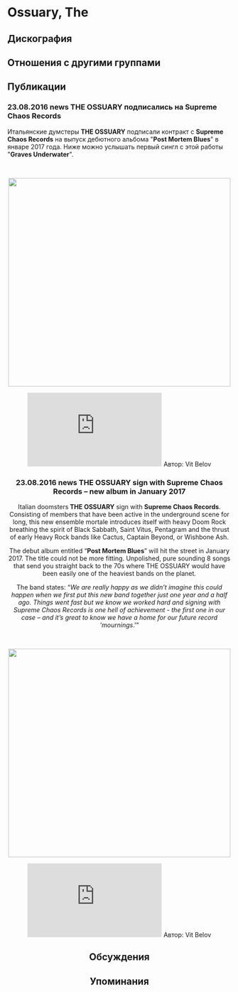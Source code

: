 # Ossuary, The



## Дискография


## Отношения с другими группами


## Публикации

### 23.08.2016 news THE OSSUARY подписались на Supreme Chaos Records

<p>Итальянские думстеры <strong>THE OSSUARY</strong> подписали контракт с <strong>Supreme Chaos Records</strong> на выпуск дебютного альбома "<strong>Post Mortem Blues</strong>" в январе 2017 года. Ниже можно услышать первый сингл с этой работы "<strong>Graves Underwater</strong>".</p><p>&nbsp;<center><img width="500" height="469" src="/images/news_rus/2016.08/29850.jpg" border="0"></p><p><center><iframe width="60%" height="166" scrolling="no" frameborder="no" src="https://w.soundcloud.com/player/?url=https%3A//api.soundcloud.com/tracks/279345606&color=ff5500&auto_play=false&hide_related=false&show_comments=true&show_user=true&show_reposts=false"></iframe>
Автор: Vit Belov

### 23.08.2016 news THE OSSUARY sign with Supreme Chaos Records – new album in January 2017

<p>Italian doomsters<strong> THE OSSUARY</strong> sign with <strong>Supreme Chaos Records</strong>. Consisting of members that have been active in the underground scene for long, this new ensemble mortale introduces itself with heavy Doom Rock breathing the spirit of Black Sabbath, Saint Vitus, Pentagram and the thrust of early Heavy Rock bands like Cactus, Captain Beyond, or Wishbone Ash.</p><p>The debut album entitled “<strong>Post Mortem Blues</strong>” will hit the street in January 2017. The title could not be more fitting. Unpolished, pure sounding 8 songs that send you straight back to the 70s where THE OSSUARY would have been easily one of the heaviest bands on the planet.</p><p>The band states: “<em>We are really happy as we didn’t imagine this could happen when we first put this new band together just one year and a half ago. Things went fast but we know we worked hard and signing with Supreme Chaos Records is one hell of achievement - the first one in our case – and it’s great to know we have a home for our future record 'mournings</em>.'”</p><p>&nbsp;<center><img width="500" height="469" src="/images/news_rus/2016.08/29850.jpg" border="0"></p><p><center><iframe width="60%" height="166" scrolling="no" frameborder="no" src="https://w.soundcloud.com/player/?url=https%3A//api.soundcloud.com/tracks/279345606&color=ff5500&auto_play=false&hide_related=false&show_comments=true&show_user=true&show_reposts=false"></iframe>
Автор: Vit Belov


## Обсуждения


## Упоминания

